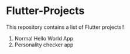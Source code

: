 # Flutter-Projects
This repository contains a list of Flutter projects!!
1) Normal Hello World App
2) Personality checker app
